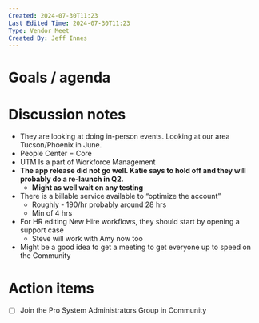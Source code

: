 ```yaml
---
Created: 2024-07-30T11:23
Last Edited Time: 2024-07-30T11:23
Type: Vendor Meet
Created By: Jeff Innes
---
```

# Goals / agenda

# Discussion notes

- They are looking at doing in-person events. Looking at our area Tucson/Phoenix in June.
- People Center = Core
- UTM Is a part of Workforce Management
- **The app release did not go well. Katie says to hold off and they will probably do a re-launch in Q2.**
    - **Might as well wait on any testing**
- There is a billable service available to “optimize the account”
    - Roughly - 190/hr probably around 28 hrs
    - Min of 4 hrs
- For HR editing New Hire workflows, they should start by opening a support case
    - Steve will work with Amy now too
- Might be a good idea to get a meeting to get everyone up to speed on the Community

# Action items

- [ ] Join the Pro System Administrators Group in Community